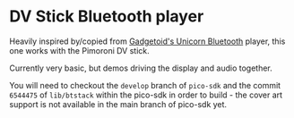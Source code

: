 # DV Stick Bluetooth player

Heavily inspired by/copied from [Gadgetoid's Unicorn Bluetooth](https://github.com/Gadgetoid/galactic-bluetooth-audio) player, this one works with the Pimoroni DV stick.

Currently very basic, but demos driving the display and audio together.

You will need to checkout the `develop` branch of `pico-sdk` and the commit `6544475` of `lib/btstack` within the pico-sdk in order to build - the cover art support is not available in the main branch of pico-sdk yet.